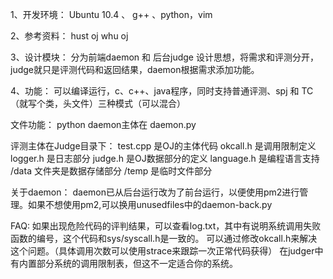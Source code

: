1、开发环境：
	Ubuntu 10.4 、 g++ 、python，vim

2、参考资料：
	hust oj    whu oj

3、设计模块：
	分为前端daemon 和 后台judge
	设计思想，将需求和评测分开，judge就只是评测代码和返回结果，daemon根据需求添加功能。

4、功能：
	可以编译运行，c、c++、java程序，同时支持普通评测、spj 和 TC （就写个类，头文件）三种模式（可以混合）

文件功能：
python daemon主体在
	daemon.py

评测主体在Judge目录下：
	test.cpp 是OJ的主体代码
	okcall.h 是调用限制定义
	logger.h 是日志部分
	judge.h 是OJ数据部分的定义
	language.h 是编程语言支持
	/data 文件夹是数据存储部分
	/temp 是临时文件部分

关于daemon：
daemon已从后台运行改为了前台运行，以便使用pm2进行管理。如果不想使用pm2,可以换用unusedfiles中的daemon-back.py

FAQ:
   如果出现危险代码的评判结果，可以查看log.txt，其中有说明系统调用失败函数的编号，这个代码和sys/syscall.h是一致的。
   可以通过修改okcall.h来解决这个问题。（具体调用次数可以使用strace来跟踪一次正常代码获得）
   在judger中有内置部分系统的调用限制表，但这不一定适合你的系统。
